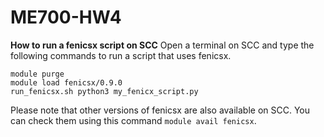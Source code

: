 # ME700-HW4

**How to run a fenicsx script on SCC**
Open a terminal on SCC and type the following commands to run a script that uses fenicsx.

```
module purge
module load fenicsx/0.9.0
run_fenicsx.sh python3 my_fenicx_script.py
```
Please note that other versions of fenicsx are also available on SCC. You can check them using this command `module avail fenicsx`.
